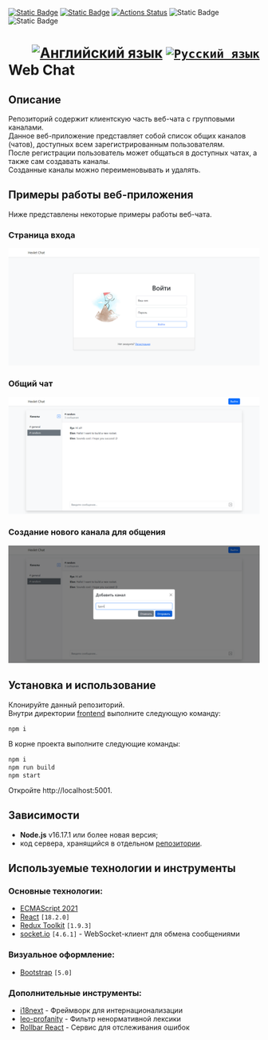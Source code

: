 [![Static Badge](https://img.shields.io/badge/node-%3E%3D22.11.0-brightgreen)](https://nodejs.org/en)
[![Static Badge](https://img.shields.io/badge/npm-%3E%3D10.9.0-blue)](https://docs.npmjs.com/downloading-and-installing-node-js-and-npm)
[![Actions Status](https://github.com/Frit027/frontend-project-12/workflows/hexlet-check/badge.svg)](https://github.com/Frit027/frontend-project-12/actions)
![Static Badge](https://img.shields.io/badge/React-61DAFB?style=flat&logo=react&logoColor=black)
![Static Badge](https://img.shields.io/badge/JavaScript-F7DF1E?style=flat&logo=javascript&logoColor=black)

<h1>
    <div align="right">
        <a href="README.md"><img src="https://cdn.jsdelivr.net/gh/lipis/flag-icons/flags/4x3/us.svg" width="32" alt="Английский язык" title="Английский язык"/></a>
        <code><a href="#"><img src="https://cdn.jsdelivr.net/gh/lipis/flag-icons/flags/4x3/ru.svg" width="32" alt="Русский язык" title="Русский язык"/></a></code>
    </div>
    Web Chat
</h1>

## Описание
Репозиторий содержит клиентскую часть веб-чата с групповыми каналами.  
Данное веб-приложение представляет собой список общих каналов (чатов), доступных всем зарегистрированным пользователям.  
После регистрации пользователь может общаться в доступных чатах, а также сам создавать каналы.  
Созданные каналы можно переименовывать и удалять.

## Примеры работы веб-приложения
Ниже представлены некоторые примеры работы веб-чата.
### Страница входа
![Login page](assets/login.png "Login page")
### Общий чат
![Chat page](assets/chat.png "Chat page")
### Создание нового канала для общения
![New channel modal](assets/new-channel.png "New channel modal")

## Установка и использование
Клонируйте данный репозиторий.  
Внутри директории [frontend](frontend) выполните следующую команду:
```shell
npm i
```
В корне проекта выполните следующие команды:
```shell
npm i
npm run build
npm start
```
Откройте http://localhost:5001.

## Зависимости
- **Node.js** v16.17.1 или более новая версия;
- код сервера, хранящийся в отдельном [репозитории](https://github.com/hexlet-components/project-js-chat-backend).

## Используемые технологии и инструменты
### Основные технологии:
- [ECMAScript 2021](https://www.w3schools.com/js/js_2021.asp)
- [React](https://react.dev) `[18.2.0]`
- [Redux Toolkit](https://redux-toolkit.js.org) `[1.9.3]`
- [socket.io](https://socket.io) `[4.6.1]` - WebSocket-клиент для обмена сообщениями
### Визуальное оформление:
- [Bootstrap](https://getbootstrap.com) `[5.0]`
### Дополнительные инструменты:
- [i18next](https://www.i18next.com) - Фреймворк для интернационализации
- [leo-profanity](https://github.com/jojoee/leo-profanity) - Фильтр ненормативной лексики
- [Rollbar React](https://docs.rollbar.com/docs/react) - Сервис для отслеживания ошибок
